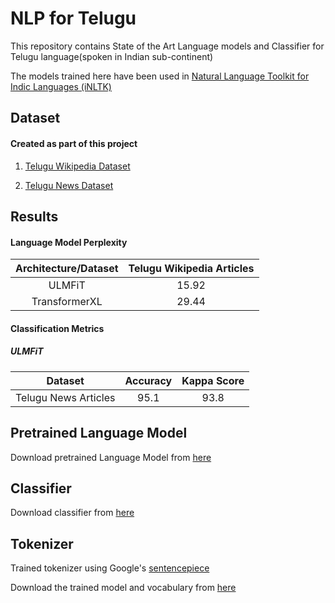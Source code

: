 # NLP for Telugu

This repository contains State of the Art Language models
 and Classifier for Telugu language(spoken in Indian sub-continent)

The models trained here have been used in [Natural Language Toolkit for Indic Languages
 (iNLTK)](https://github.com/goru001/inltk)

## Dataset

#### Created as part of this project
1. [Telugu Wikipedia Dataset](https://drive.google.com/file/d/1WmjmnTbNQr2wUeBZQq1NMIqCDpp1muHO)

2. [Telugu News Dataset](https://drive.google.com/open?id=1QH0qSlubK5pO_eqI7Y4HxWH6tFYT68f-)

## Results

#### Language Model Perplexity

| Architecture/Dataset | Telugu Wikipedia Articles |
|:--------:|:----:|
|   ULMFiT  |  15.92  |
|  TransformerXL |  29.44  |

#### Classification Metrics

##### ULMFiT

| Dataset | Accuracy | Kappa Score |
|:--------:|:----:|:----:|
| Telugu News Articles |  95.1  |  93.8  |



## Pretrained Language Model

Download pretrained Language Model from [here](https://drive.google.com/open?id=1-0aJdbOcdw5_JYQIwHY04hlDY8tOQSIk)


## Classifier

Download classifier from [here](https://drive.google.com/file/d/1--DPjXphTDsn0XZV1GnXvltoy7BqK4za)


## Tokenizer

Trained tokenizer using Google's [sentencepiece](https://github.com/google/sentencepiece)

Download the trained model and vocabulary from [here](https://drive.google.com/open?id=19ew2B2IPy_t7hRFnNDFvIvysAUtv2SNt)
